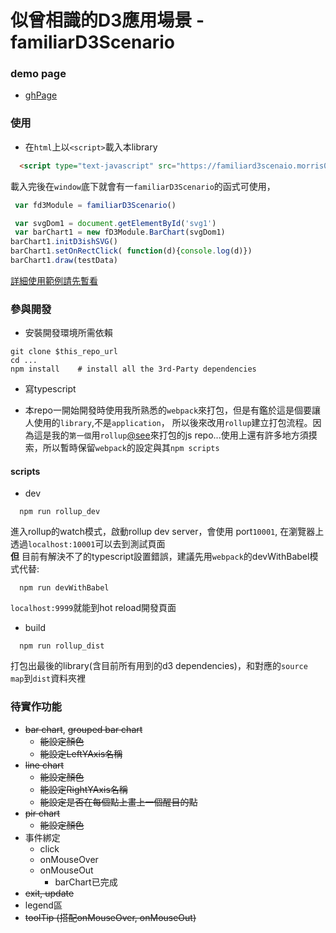 # 似曾相識的D3應用場景 - familiarD3Scenario

### demo page
 - [ghPage](https://akari0624.github.io/familiarD3Scenario/)


### 使用
- 在`html`上以`<script>`載入本library
``` html
  <script type="text-javascript" src="https://familiard3scenaio.morris0987.now.sh/dist/familiard3scenario0.5.1.js" charset="utf-8"></script>
```
載入完後在`window`底下就會有一`familiarD3Scenario`的函式可使用，
``` javascript
 var fd3Module = familiarD3Scenario()

 var svgDom1 = document.getElementById('svg1')
 var barChart1 = new fD3Module.BarChart(svgDom1)
barChart1.initD3ishSVG()
barChart1.setOnRectClick( function(d){console.log(d)})
barChart1.draw(testData)
```

[詳細使用範例請先暫看](test/integration_test/index.ts)


### 參與開發

  - 安裝開發環境所需依賴
``` shell
git clone $this_repo_url  
cd ...  
npm install    # install all the 3rd-Party dependencies
```
  - 寫typescript

- 本repo一開始開發時使用我所熟悉的`webpack`來打包，但是有鑑於這是個要讓人使用的`library`,不是`application`， 所以後來改用`rollup`建立打包流程。因為這是我的`第一個`用`rollup`[@see](https://github.com/rollup/rollup)來打包的js repo...使用上還有許多地方須摸索，所以暫時保留`webpack`的設定與其`npm scripts`

#### scripts
  - dev
``` shell
  npm run rollup_dev
```
進入rollup的watch模式，啟動rollup dev server，會使用 port`10001`, 在瀏覽器上透過`localhost:10001`可以去到測試頁面  
**但** 
目前有解決不了的typescript設置錯誤，建議先用`webpack`的devWithBabel模式代替:
``` shell
  npm run devWithBabel
```

`localhost:9999`就能到hot reload開發頁面

  - build
``` shell
  npm run rollup_dist
```
打包出最後的library(含目前所有用到的d3 dependencies)，和對應的`source map`到`dist`資料夾裡

### 待實作功能
  - ~~bar chart~~, ~~grouped bar chart~~
    - ~~能設定顏色~~
    - ~~能設定LeftYAxis名稱~~
  - ~~line chart~~
    - ~~能設定顏色~~
    - ~~能設定RightYAxis名稱~~
    - ~~能設定是否在每個點上畫上一個醒目的點~~
  - ~~pir chart~~
    - ~~能設定顏色~~
  - 事件綁定
    - click
    - onMouseOver
    - onMouseOut
      - barChart已完成
  - ~~exit, update~~
  - legend區
  - ~~toolTip (搭配onMouseOver, onMouseOut)~~


